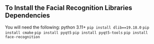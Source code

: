 ## To Install the Facial Recognition Libraries Dependencies

You will need the following:
python 3.11+
```pip install dlib==19.18.0```
```pip install cmake```
```pip install pyqt5```
```pip install pyqt5-tools```
```pip install face-recognition```

